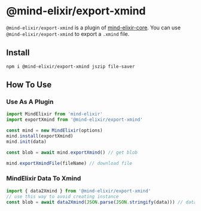 # @mind-elixir/export-xmind

`@mind-elixir/export-xmind` is a plugin of [mind-elixir-core](https://github.com/ssshooter/mind-elixir-core). You can use `@mind-elixir/export-xmind` to export a `.xmind` file.

## Install

```
npm i @mind-elixir/export-xmind jszip file-saver
```

## How To Use

### Use As A Plugin

```javascript
import MindElixir from 'mind-elixir'
import exportXmind from '@mind-elixir/export-xmind'

const mind = new MindElixir(options)
mind.install(exportXmind)
mind.init(data)

const blob = await mind.exportXmind() // get blob

mind.exportXmindFile(fileName) // download file
```

### MindElixir Data To Xmind

```javascript
import { data2Xmind } from '@mind-elixir/export-xmind'
// use this way to avoid creating instance
const blob = await data2Xmind(JSON.parse(JSON.stringify(data))) // data returned by getAllData()
```
